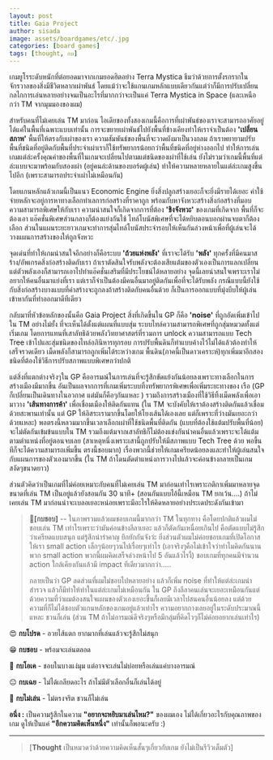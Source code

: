 ```yaml
---
layout: post
title: Gaia Project
author: sisada
image: assets/boardgames/etc/.jpg
categories: [board games]
tags: [thought, กบ]
---
```

เกมยูโรระดับหนักที่ต่อยอดมาจากเกมยอดฮิตอย่าง Terra Mystica ธีมว่าด้วยการตั้งรกรากในจักรวาลของสิ่งมีชีวิตหลากเผ่าพันธ์ โดยแม้ว่าจะใช้แกนเกมหลักแบบเดียวกันแต่ว่าก็มีการปรับเปลี่ยนกลไกการเล่นหลายอย่างจนเป็นอะไรที่มากกว่าจะเป็นแค่ Terra Mystica in Space (และเหนือกว่า TM จากมุมมองของผม)

สำหรับคนที่ไม่เคยเล่น TM มาก่อน ไอเดียของทั้งสองเกมนี้คือการที่เผ่าพันธ์ของเราจะสามารถอาศัยอยู่ได้แค่ในพื้นที่เฉพาะแบบเท่านั้น การจะขยายเผ่าพันธ์ไปยังพื้นที่ข้างเคียงทำให้เราจำเป็นต้อง **'เปลี่ยนสภาพ'** พื้นที่ให้ตรงกับเผ่าของเรา ความสัมพันธ์ของพื้นที่จะวาดผังมาเป็นวงกลม ถ้าเราพยายามปรับพื้นที่ชนิดที่อยู่ติดกับพื้นที่ประจำเผ่าเราก็ใช้ทรัพยากรน้อยกว่าพื้นที่ชนิดที่อยู่ห่างออกไป ทำให้การเล่นเกมแต่ล่ะครั้งคุณค่าของพื้นที่ในเกมจะเปลี่ยนไปตามแต่ชนิดของเผ่าที่ใช้เล่น ยังไม่รวมว่าเกมนี้พื้นที่แต่ล่ะแบบจะมาพร้อมกับสองเผ่า (อยู่คนล่ะด้านของบอร์ดผู้เล่น) ทำให้ความหลายหลายในแต่ล่ะเกมสูงขึ้นไปอีก (เพราะสามารถประจำเผ่าไม่เหมือนกัน)

โดยแกนหลักแล้วเกมนี้เป็นแนว Economic Engine ยิ่งสิ่งปลูกสร้างเยอะก็จะยิ่งมีรายได้เยอะ ค่าใช้จ่ายหลักจะอยู่การหาทางเลือกทำเลการก่อสร้างที่ราคาถูก พร้อมกับหาจังหวะสร้างสิ่งก่อสร้างที่มอบความสามารถพิเศษให้กับเรา ความน่าสนใจก็เกิดจากการที่ต้อง **'ชิงจังหวะ'** ของเกมที่เกิดจาก พื้นที่ก็จะต้องเอา แอ๊คชั่นพิเศษส่วนกลางก็ต้องแย่งกันใช้ ไทล์โบนัสพิเศษที่จะได้หยิบตอนบอกผ่านจบตาก็ต้องเลือก ส่วนในแผนระยะยาวเกมจะทำการสุ่มไทล์โบนัสประจำรอบให้เห็นกันล่วงหน้าเพื่อที่ผู้เล่นจะได้วางแผนการสร้างของให้ถูกจังหวะ

จุดเด่นที่ทำให้เกมน่าสนใจอีกอย่างก็คือระบบ **'ถ้วยแห่งพลัง'** ที่เราจะได้รับ **'พลัง'** ทุกครั้งที่มีคนมาสร้าง/อัพเกรดสิ่งก่อสร้างติดกับเรา ถ้าเราตัดสินใจรับพลังจะต้องเสียแต้มของตัวเองเป็นการแลกเปลี่ยน แต่ตัวพลังเองก็สามารถเอาไปทำแอ๊คชั่นเสริมที่มีประโยชน์ได้หลายอย่าง จุดนี้เลยน่าสนใจเพราะเราไม่อยากให้คนอื่นมาแย่งที่เรา แต่เราก็จำเป็นต้องมีคนอื่นมาอยู่ติดกันเพื่อที่จะได้รับพลัง กรณีแบบนี้ยังใช้กับสิ่งก่อสร้างบางแบบที่ค่าสร้างจะถูกลงถ้าสร้างติดกับคนอื่นด้วย ก็เป็นการออกแบบที่มุ่งบีบให้ผู้เล่นเข้าหากันที่ทำออกมาดีทีเดียว

กลับมาที่หัวข้อหลักของนั้นคือ Gaia Project สิ่งที่เกิดขึ้นใน GP ก็คือ **'noise'** ที่ถูกอัดเพิ่มเข้าไปใน TM อย่างไม่ยั้ง ที่จะเห็นได้ตั้งแต่แผนที่แบบสุ่ม ระบบไทล์ความสามารถพิเศษที่ถูกสุ่มหมวดทั้งแต่เริ่มเกม โดยการแทนที่เสาลัทธิด้วยพลังวิทยาศาสตร์ที่รวมการ unlock ความสามารถแบบ Tech Tree เข้าไปและสุ่มชนิดของไทล์อภินิหารทุกรอบ การปรับพื้นดินก็ทำแบบค้างไว้ไม่ได้แล้วต้องทำให้เสร็จรวดเดียว เม็ดพลังก็สามารถถูกเพิ่มได้ระหว่างเกม พื้นดิน(ภาคนี้เป็นดาวเคราะห์)ทุกเพิ่มมาอีกสองชนิดที่ต้องใช้วิธีการปรับสภาพแบบพิเศษกว่าปกติ

แต่สิ่งที่แตกต่างจริงๆใน GP คืออารมณ์ในการเล่นที่จะรู้สึกขัดแย้งกันน้อยลงเพราะทางเลือกในการสร้างเมืองมีมากขึ้น อันเป็นผลจากการที่เกมเพิ่มระบบทิ้งทรัพยากรพิเศษเพื่อเพิ่มระยะทางของ เรือ (GP ก็เปลี่ยนเป็นเดินทางในอวกาศ แต่มันก็คือๆกันแหละ ) รวมถึงการสร้างเมืองที่ใช้วิธีทิ้งเม็ดพลังเพื่อเอามาวาง **'เส้นทางการค้า'** เพื่อเชื่อมเมืองให้ติดกันแทน (ใน TM จะบังคับให้เราต้องสร้างติดกันแล้วเชื่อมด้วยสะพานเท่านั้น แต่ GP ให้อิสระเรามากขึ้นโดยให้โยงเส้นได้เองเลย แต่ก็เพราะที่ว่างมันเยอะกว่าด้วยแหละ) พอตรงนี้หลวมมากขึ้นเวลาเลือกเผ่าที่ใช้ชนิดพื้นที่ติดกัน (แบบที่ต้องใช้แต้มปรับพื้นที่น้อย) จะไม่ตัดกันเข้มข้นแบบใน TM รวมถึงแต้มจากเสาลัทธิก็ไม่ต้องแข่งกันนำคนอื่นแล้วเพราะจะได้แต้มตามตำแหน่งที่อยู่ตอนจบเลย (สาเหตุหนึ่งเพราะเสานี้ถูกปรับให้มีสภาพแบบ Tech Tree ด้วย พอขึ้นทีก็จะได้ความสามารถเพิ่มขึ้น ตรงนี้ชอบมาก) เรื่องพวกนี้ช่วยให้เกมเครียดน้อยลงและทำให้ผู้เล่นสนใจกับแผนการของตัวเองมากขึ้น (ใน TM ถ้าโดนตัดตำแหน่งการวางไปแล้วจะค่อนข้างกลายเป็นเกมสงัดๆขนาดยาว)

ส่วนตัวคิดว่าเป็นเกมที่ไม่ค่อยเหมาะกับคนที่ไม่เคยเล่น TM มาก่อนเท่าไรเพราะกติกาเพิ่มมาหลายจุดขนาดที่เล่น TM เป็นอยู่แล้วยังสอนกัน 30 นาที+ (สอนกันแบบไอ้นี้เหมือน TM ยกเว้น....) ถ้าไม่เคยเล่น TM มาก่อนน่าจะเบลอเยอะหน่อยเพราะมีอะไรให้คิดหลายอย่างประเดประดังกันเข้ามา

> 🐸**[กบชอบ]** -- ในภาพรวมแล้วผมชอบเกมนี้มากกว่า TM ในทุกทาง คือโดยปกติแล้วผมไม่ชอบเล่น TM เท่าไรเพราะว่ามันค่อนข้างลีลาเยอะ แล้วก็ตัดกันเหนื่อยเกินไป คือตัดแบบไม่รู้สึกว่าเครียดแบบสนุก แต่รู้สึกน่ารำคาญ ยึกยักกันจังว่ะ ยิ่งส่วนตัวผมไม่ค่อยชอบเกมที่เปิดโอกาสให้เรา small action เล็กๆน้อยๆวนไปเรื่อยๆเท่าไร (เอาจริงๆคือไม่เข้าใจว่าทำไมคิดกันนานพวก small action พวกนี้ผมคิดเสร็จล่วงหน้าไป 5 อันแล้วไรงี้) ชอบเกมที่ทุกคนมีจำนวน action ใกล้เคียงกันแล้วมี impact ทีเดียวมากกว่า.....
> 
> กลายเป็นว่า GP ลดส่วนที่ผมไม่ชอบไปหลายอย่าง แล้วก็เพิ่ม noise ที่ทำให้แต่ล่ะเกมน่าสำรวจ แล้วก็มีท่าให้ทำในแต่ล่ะเกมไม่เหมือนกัน ใน GP ถึงลีลาคนเล่นจะเยอะเหมือนกันแต่ด้วยความที่ว่าผมต้องสนใจแผนของตัวเองเยอะขึ้นก็เลยมีเวลาไปสนคนอื่นน้อยลง แต่ด้วยความที่ก็ไม่ได้ชอบตัวแกนหลักของเกมอยู่แล้วเท่าไร ความอยากกางเลยอยู่ในระดับประมาณนี้แหละ ชวนก็เล่น (ส่วน TM ถ้าไม่อารมณ์ดีจริงๆหรือมีกลุ่มที่คิดไวๆก็ไม่ค่อยอยากเล่นเท่าไร)


😍 **กบโปรด** - อวยไส้แตก ยากมากที่เล่นแล้วจะรู้สึกไม่สนุก

😁 **กบชอบ** - พร้อมจะเล่นตลอด

🙂 **กบโอเค** - ชอบในบางแง่มุม แต่อาจจะเล่นไม่บ่อยหรือเล่นแค่บางอารมณ์

😐 **กบเฉย** - ไม่ได้เกลียดอะไร ถ้าไม่มีตัวเลือกอื่นก็เล่นได้อยู่

🖕 **กบไม่เล่น** - ไม่ตรงจริต ชวนก็ไม่เล่น

**อนึ่ง :** เป็นความรู้สึกในความ **"อยากจะหยิบมาเล่นไหม?"** ของผมเอง ไม่ได้เกี่ยวอะไรกับคุณภาพของเกม ดูให้เป็นแค่ **"อีกความคิดเห็นหนึ่ง"** เท่านั้นก็พอนะครับ :)



---



> 
> [**Thought** เป็นหมวดว่าด้วยความคิดเห็นสั้นๆเกี่ยวกับเกม ยังไม่เป็นรีวิวเต็มตัว]
> 
> 
> 


 